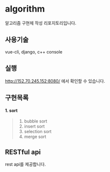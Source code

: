 # algorithm
알고리즘 구현체 작성 리포지토리입니다.

## 사용기술
vue-cli, django, c++ console

## 실행
http://152.70.245.152:8080/ 에서 확인할 수 있습니다.


## 구현목록
#### 1. sort
> 1. bubble sort 
> 2. insert sort
> 3. selection sort
> 4. merge sort

## RESTful api
rest api를 제공합니다.

